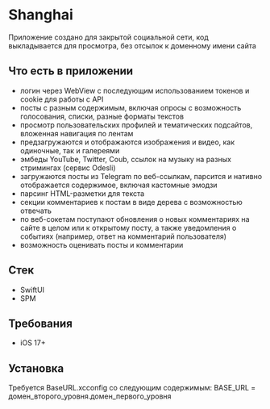# Shanghai

Приложение создано для закрытой социальной сети, код выкладывается для просмотра, без отсылок к доменному имени сайта

## Что есть в приложении
- логин через WebView с последующим использованием токенов и cookie для работы с API
- посты с разным содержимым, включая опросы с возможность голосования, списки, разные форматы текстов
- просмотр пользовательских профилей и тематических подсайтов, вложенная навигация по лентам
- предзагружаются и отображаются изображения и видео, как одиночные, так и галереями
- эмбеды YouTube, Twitter, Coub, ссылок на музыку на разных стримингах (сервис Odesli)
- загружаются посты из Telegram по веб-ссылкам, парсится и нативно отображается содержимое, включая кастомные эмодзи
- парсинг HTML-разметки для текста
- секции комментариев к постам в виде дерева с возможностью отвечать
- по веб-сокетам поступают обновления о новых комментариях на сайте в целом или к открытому посту, а также уведомления о событиях (например, ответ на комментарий пользователя)
- возможность оценивать посты и комментарии

## Стек
- SwiftUI
- SPM

## Требования
- iOS 17+

## Установка
Требуется BaseURL.xcconfig со следующим содержимым:
BASE_URL = домен_второго_уровня.домен_первого_уровня
